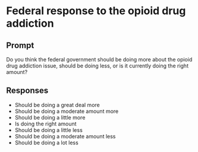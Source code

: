 # Federal response to the opioid drug addiction

## Prompt
Do you think the federal government should be doing more about the opioid drug addiction issue, should be doing less, or is it currently doing the right amount?

## Responses
- Should be doing a great deal more
- Should be doing a moderate amount more
- Should be doing a little more
- Is doing the right amount
- Should be doing a little less
- Should be doing a moderate amount less
- Should be doing a lot less
